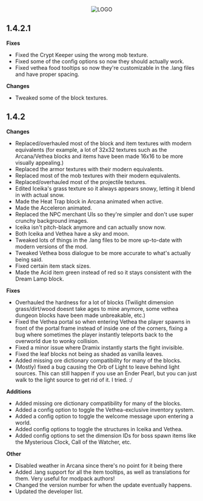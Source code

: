 <p align="center">
  <img src="https://i.imgur.com/NKR7Zhz.png" alt="LOGO"/>
</p>

## 1.4.2.1

**Fixes**
- Fixed the Crypt Keeper using the wrong mob texture.
- Fixed some of the config options so now they should actually work.
- Fixed vethea food tooltips so now they're customizable in the .lang files and have proper spacing.

**Changes**
- Tweaked some of the block textures.

## 1.4.2
**Changes**
- Replaced/overhauled most of the block and item textures with modern equivalents (for example, a lot of 32x32 textures such as the Arcana/Vethea blocks and items have been made 16x16 to be more visually appealing.)
- Replaced the armor textures with their modern equivalents.
- Replaced most of the mob textures with their modern equivalents.
- Replaced/overhauled most of the projectile textures.
- Edited Iceika's grass texture so it always appears snowy, letting it blend in with actual snow.
- Made the Heat Trap block in Arcana animated when active.
- Made the Acceleron animated.
- Replaced the NPC merchant UIs so they're simpler and don't use super crunchy background images.
- Iceika isn't pitch-black anymore and can actually snow now.
- Both Iceika and Vethea have a sky and moon.
- Tweaked lots of things in the .lang files to be more up-to-date with modern versions of the mod.
- Tweaked Vethea boss dialogue to be more accurate to what's actually being said.
- Fixed certain item stack sizes.
- Made the Acid item green instead of red so it stays consistent with the Dream Lamp block.

**Fixes**
- Overhauled the hardness for a lot of blocks (Twilight dimension grass/dirt/wood doesnt take ages to mine anymore, some vethea dungeon blocks have been made unbreakable, etc.)
- Fixed the Vethea portal so when entering Vethea the player spawns in front of the portal frame instead of inside one of the corners, fixing a bug where sometimes the player instantly teleports back to the overworld due to wonky collision.
- Fixed a minor issue where Dramix instantly starts the fight invisible.
- Fixed the leaf blocks not being as shaded as vanilla leaves.
- Added missing ore dictionary compatibility for many of the blocks.
- (Mostly) fixed a bug causing the Orb of Light to leave behind light sources. This can still happen if you use an Ender Pearl, but you can just walk to the light source to get rid of it. I tried. :/

**Additions**
- Added missing ore dictionary compatibility for many of the blocks.
- Added a config option to toggle the Vethea-exclusive inventory system.
- Added a config option to toggle the welcome message upon entering a world.
- Added config options to toggle the structures in Iceika and Vethea.
- Added config options to set the dimension IDs for boss spawn items like the Mysterious Clock, Call of the Watcher, etc.

**Other**
- Disabled weather in Arcana since there's no point for it being there
- Added .lang support for all the item tooltips, as well as translations for them. Very useful for modpack authors!
- Changed the version number for when the update eventually happens.
- Updated the developer list.
